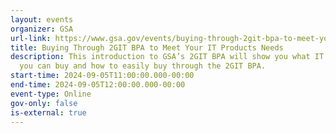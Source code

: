 ```yaml
---
layout: events
organizer: GSA
url-link: https://www.gsa.gov/events/buying-through-2git-bpa-to-meet-your-it-products-needs
title: Buying Through 2GIT BPA to Meet Your IT Products Needs
description: This introduction to GSA’s 2GIT BPA will show you what IT products
  you can buy and how to easily buy through the 2GIT BPA.
start-time: 2024-09-05T11:00:00.000-00:00
end-time: 2024-09-05T12:00:00.000-00:00
event-type: Online
gov-only: false
is-external: true
---
```

